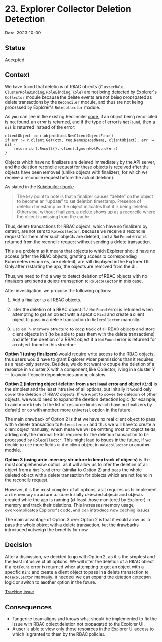 # 23. Explorer Collector Deletion Detection

Date: 2023-10-09

## Status

Accepted

## Context

We have found that deletions of RBAC objects (`ClusterRole`, `ClusterRoleBinding`, `RoleBinding`, `Role`) are not being detected by Explorer's `Collector` module because the delete events are not being propagated as delete transactions by the `Reconciler` module, and thus are not being processed by Explorer's `Rolecollector` module.

As you can see in the existing Reconciler [code](https://github.com/weaveworks/weave-gitops-enterprise/blob/2fa20cd8360632ebf124d84a681139a906a17350/pkg/query/collector/reconciler/reconciler.go#L70C13-L70C13), if an object being reconciled is not found, an error is returned, and if the type of error is `NotFound`, then a `nil` is returned instead of the error:

```golang
clientObject := r.objectKind.NewClientObjectFunc()
if err := r.client.Get(ctx, req.NamespacedName, clientObject); err != nil {
    return ctrl.Result{}, client.IgnoreNotFound(err)
}
```

Objects which have no finalizers are deleted immediately by the API server, and the deletion reconcile request for these objects is received after the objects have been removed (unlike objects with finalizers, for which we receive a reconcile request before the actual deletion).

As stated in the [Kubebuilder book](https://kubebuilder.io/reference/using-finalizers.html):

> The key point to note is that a finalizer causes “delete” on the object to become an “update” to set deletion timestamp. Presence of deletion timestamp on the object indicates that it is being deleted. Otherwise, without finalizers, a delete shows up as a reconcile where the object is missing from the cache.

Thus, delete transactions for RBAC objects, which have no finalizers by default, are not sent to `Rolecollector`, because we receive a reconcile request for them after such objects are deleted, and a `NotFound` error is returned from the reconcile request without sending a delete transaction.

This is a problem as it means that objects to which Explorer should have no access (after the RBAC objects, granting access to corresponding Kubernetes resources, are deleted), are still displayed in the Explorer UI. Only after restarting the app, the objects are removed from the UI.

Thus, we need to find a way to detect deletion of RBAC objects with no finalizers and send a delete transaction to `Rolecollector` in this case.

After investigation, we propose the following options:

1. Add a finalizer to all RBAC objects.

2. Infer the deletion of a RBAC object if a `NotFound` error is returned when attempting to get an object with a specific `Kind` and create a client object to pass in a delete transaction to `Rolecollector` manually.

3. Use an in-memory structure to keep track of all RBAC objects and store client objects in it (to be able to pass them with the delete transactions) and infer the deletion of a RBAC object if a `NotFound` error is returned for an object found in this structure.

**Option 1 (using finalizers)** would require write access to the RBAC objects, thus users would have to grant Explorer wider permissions than it requires as a read-only service. Besides, we do not want to couple the deletion of a resource in a cluster X with a component, like Collector, living in a cluster Y — to avoid lifecycle dependencies among clusters.

**Option 2 (inferring object deletion from a `NotFound` error and object `Kind`)** is the simplest and the least intrusive of all options, but initially it would only cover the deletion of RBAC objects. If we want to cover the deletion of other objects, we would need to expand the deletion detection logic (for example, to add more `Kinds` to the list of resource kinds which have no finalizers by default) or go with another, more universal, option in the future.

The main drawback of Option 2 is that we have no real client object to pass with a delete transaction to `Rolecollector` and thus we will have to create a client object manually, which mean we will be omitting most of object fields, adding only the minimal fields required for the deletion transaction to be processed by `Rolecollector`. This might lead to issues in the future, if we decide to use more fields to the client object in `Rolecollector` or another module.

**Option 3 (using an in-memory structure to keep track of objects)** is the most comprehensive option, as it will allow us to infer the deletion of an object from a `NotFound` error (similar to Option 2) and pass the whole deleted object with a delete transaction for objects which are not found in the reconcile request.

However, it is the most complex of all options, as it requires us to implement an in-memory structure to store initially detected objects and objects created while the app is running (at least those monitored by Explorer) in memory and track their deletions. This increases memory usage, overcomplicates Explorer's code, and can introduce new caching issues.

The main advantage of Option 3 over Option 2 is that it would allow us to pass the whole object with a delete transaction, but the drawbacks introduced outweigh the benefits for now.

## Decision

After a discussion, we decided to go with Option 2, as it is the simplest and the least intrusive of all options. We will infer the deletion of a RBAC object if a `NotFound` error is returned when attempting to get an object with a specific `Kind` and create a client object to pass in a delete transaction to `Rolecollector` manually. If needed, we can expand the deletion detection logic or switch to another option in the future.

[Tracking issue](https://github.com/weaveworks/weave-gitops-enterprise/issues/2733)

## Consequences

- Tangerine team aligns and knows what should be implemented to fix the issue with RBAC object deletion not propagated to the Explorer UI.
- A user is able to view only those resources in the Explorer UI access to which is granted to them by the RBAC policies.
